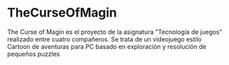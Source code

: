 # TheCurseOfMagin
The Curse of Magin es el proyecto de la asignatura "Tecnología de juegos" realizado entre cuatro compañeros. Se trata de un videojuego estilo Cartoon de aventuras para PC basado en exploración y resolución de pequeños puzzles
